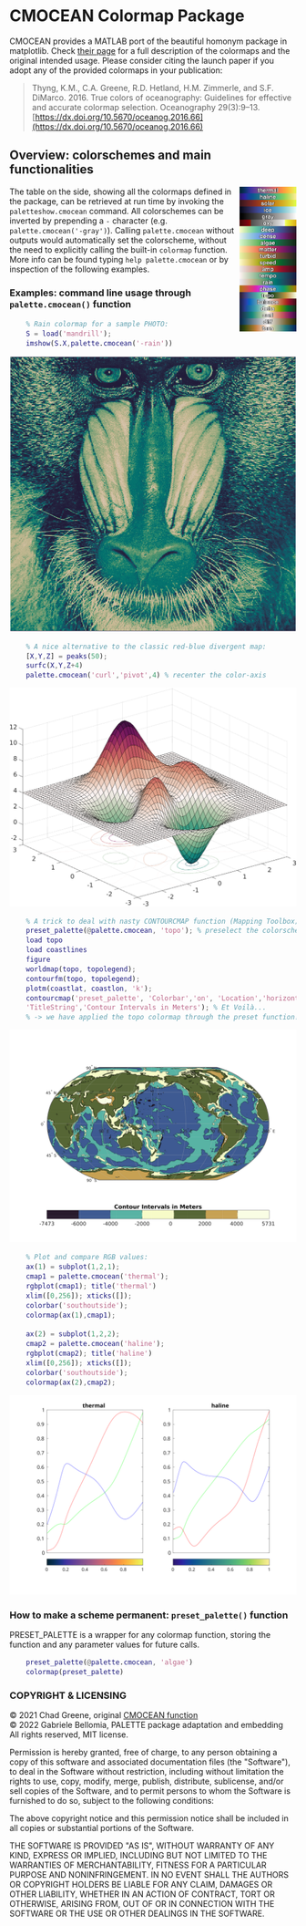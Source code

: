 CMOCEAN Colormap Package
========================

CMOCEAN provides a MATLAB port of the beautiful homonym package in matplotlib. Check [their page](https://matplotlib.org/cmocean/) for a full description of the colormaps and the original intended usage. Please consider citing the launch paper if you adopt any of the provided colormaps in your publication: 

> Thyng, K.M., C.A. Greene, R.D. Hetland, H.M. Zimmerle, and S.F. DiMarco. 2016. True colors of oceanography: Guidelines for effective and accurate colormap selection. Oceanography 29(3):9–13. [https://dx.doi.org/10.5670/oceanog.2016.66](https://dx.doi.org/10.5670/oceanog.2016.66)

## Overview: colorschemes and main functionalities ##

<img src=resources/cmocean_show.png align=right width=100>

The table on the side, showing all the colormaps defined in the package, can be retrieved at run time by invoking the `paletteshow.cmocean` command. All colorschemes can be inverted by prepending a `-` character (e.g. `palette.cmocean('-gray')`). Calling `palette.cmocean` without outputs would automatically set the colorscheme, without the need to explicitly calling the built-in `colormap` function. More info can be found typing `help palette.cmocean` or by inspection of the following examples.

### Examples: command line usage through `palette.cmocean()` function ###

```matlab
    % Rain colormap for a sample PHOTO:
    S = load('mandrill');
    imshow(S.X,palette.cmocean('-rain'))
```
![mandrill](resources/mandrill.png)
```matlab
    % A nice alternative to the classic red-blue divergent map:
    [X,Y,Z] = peaks(50);
    surfc(X,Y,Z+4)
    palette.cmocean('curl','pivot',4) % recenter the color-axis
```
![surfc](resources/peaks.png)         
```matlab
    % A trick to deal with nasty CONTOURCMAP function (Mapping Toolbox):
    preset_palette(@palette.cmocean, 'topo'); % preselect the colorscheme.
    load topo
    load coastlines
    figure
    worldmap(topo, topolegend);
    contourfm(topo, topolegend);
    plotm(coastlat, coastlon, 'k'); 
    contourcmap('preset_palette', 'Colorbar','on', 'Location','horizontal',...
    'TitleString','Contour Intervals in Meters'); % Et Voilà...
    % -> we have applied the topo colormap through the preset function!
```   
![topo](resources/worldmap_cmocean.svg)     
```matlab
    % Plot and compare RGB values:
    ax(1) = subplot(1,2,1); 
    cmap1 = palette.cmocean('thermal');
    rgbplot(cmap1); title('thermal')
    xlim([0,256]); xticks([]);
    colorbar('southoutside');
    colormap(ax(1),cmap1); 

    ax(2) = subplot(1,2,2);
    cmap2 = palette.cmocean('haline');
    rgbplot(cmap2); title('haline')
    xlim([0,256]); xticks([]);
    colorbar('southoutside');
    colormap(ax(2),cmap2);
```
![rgb_plot](resources/rgbplot.svg)

### How to make a scheme permanent: `preset_palette()` function ###

PRESET_PALETTE is a wrapper for any colormap function, storing the function and any parameter values for future calls.

```matlab
    preset_palette(@palette.cmocean, 'algae')
    colormap(preset_palette)
```

### COPYRIGHT & LICENSING ###

© 2021 Chad Greene, original [CMOCEAN function](https://www.mathworks.com/matlabcentral/fileexchange/57773-cmocean-perceptually-uniform-colormaps)    
© 2022 Gabriele Bellomia, PALETTE package adaptation and embedding    
All rights reserved, MIT license.

Permission is hereby granted, free of charge, to any person obtaining a copy
of this software and associated documentation files (the "Software"), to deal
in the Software without restriction, including without limitation the rights
to use, copy, modify, merge, publish, distribute, sublicense, and/or sell
copies of the Software, and to permit persons to whom the Software is
furnished to do so, subject to the following conditions:

The above copyright notice and this permission notice shall be included in all
copies or substantial portions of the Software.

THE SOFTWARE IS PROVIDED "AS IS", WITHOUT WARRANTY OF ANY KIND, EXPRESS OR
IMPLIED, INCLUDING BUT NOT LIMITED TO THE WARRANTIES OF MERCHANTABILITY,
FITNESS FOR A PARTICULAR PURPOSE AND NONINFRINGEMENT. IN NO EVENT SHALL THE
AUTHORS OR COPYRIGHT HOLDERS BE LIABLE FOR ANY CLAIM, DAMAGES OR OTHER
LIABILITY, WHETHER IN AN ACTION OF CONTRACT, TORT OR OTHERWISE, ARISING FROM,
OUT OF OR IN CONNECTION WITH THE SOFTWARE OR THE USE OR OTHER DEALINGS IN THE
SOFTWARE.
